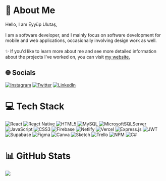 # 💫 About Me
Hello, I am Eyyüp Ulutaş,<br><br>I am a software developer, and I mainly focus on software development for mobile and web applications, occasionally involving design work as well.<br><br>✨ If you'd like to learn more about me and see more detailed information about the projects I've worked on, you can visit [my website.](https://www.eyyup.website)

## 🌐 Socials
[![Instagram](https://img.shields.io/badge/Instagram-%23E4405F.svg?logo=Instagram&logoColor=white)](https://instagram.com/eyyupii) [![Twitter](https://img.shields.io/badge/Twitter-%231DA1F2.svg?logo=Twitter&logoColor=white)](https://twitter.com/eyyupii) [![LinkedIn](https://img.shields.io/badge/LinkedIn-%230077B5.svg?logo=linkedin&logoColor=white)](https://linkedin.com/in/eyyup-ulutas) 

# 💻 Tech Stack
![React](https://img.shields.io/badge/react-%2320232a.svg?style=flat&logo=react&logoColor=%2361DAFB) ![React Native](https://img.shields.io/badge/react_native-%2320232a.svg?style=flat&logo=react&logoColor=%2361DAFB) ![HTML5](https://img.shields.io/badge/html5-%23E34F26.svg?style=flat&logo=html5&logoColor=white) ![MySQL](https://img.shields.io/badge/mysql-%2300f.svg?style=flat&logo=mysql&logoColor=white) ![MicrosoftSQLServer](https://img.shields.io/badge/Microsoft%20SQL%20Sever-CC2927?style=flat&logo=microsoft%20sql%20server&logoColor=white) ![JavaScript](https://img.shields.io/badge/javascript-%23323330.svg?style=flat&logo=javascript&logoColor=%23F7DF1E) ![CSS3](https://img.shields.io/badge/css3-%231572B6.svg?style=flat&logo=css3&logoColor=white) ![Firebase](https://img.shields.io/badge/firebase-%23039BE5.svg?style=flat&logo=firebase) ![Netlify](https://img.shields.io/badge/netlify-%23000000.svg?style=flat&logo=netlify&logoColor=#00C7B7) ![Vercel](https://img.shields.io/badge/vercel-%23000000.svg?style=flat&logo=vercel&logoColor=white) ![Express.js](https://img.shields.io/badge/express.js-%23404d59.svg?style=flat&logo=express&logoColor=%2361DAFB) ![JWT](https://img.shields.io/badge/JWT-black?style=flat&logo=JSON%20web%20tokens) 	![Supabase](https://img.shields.io/badge/Supabase-3ECF8E?style=flat&logo=supabase&logoColor=white) 	![Figma](https://img.shields.io/badge/figma-%23F24E1E.svg?style=flat&logo=figma&logoColor=white) ![Canva](https://img.shields.io/badge/Canva-%2300C4CC.svg?style=flat&logo=Canva&logoColor=white) ![Sketch](https://img.shields.io/badge/Sketch-FFB387?style=flat&logo=sketch&logoColor=black) ![Trello](https://img.shields.io/badge/Trello-%23026AA7.svg?style=flat&logo=Trello&logoColor=white) ![NPM](https://img.shields.io/badge/NPM-%23000000.svg?style=flat&logo=npm&logoColor=white) ![C#](https://img.shields.io/badge/c%23-%23239120.svg?style=flat&logo=c-sharp&logoColor=white) 
# 📊 GitHub Stats
<!-- ![](https://github-readme-stats.vercel.app/api?username=EyyupUlutas&theme=dark&hide_border=false&include_all_commits=false&count_private=false)<br/> -->
<!-- ![](https://github-readme-streak-stats.herokuapp.com/?user=EyyupUlutas&theme=dark&hide_border=false)<br/>-->
![](https://github-readme-stats.vercel.app/api/top-langs/?username=EyyupUlutas&theme=dark&hide_border=false&include_all_commits=false&count_private=false&layout=compact)
